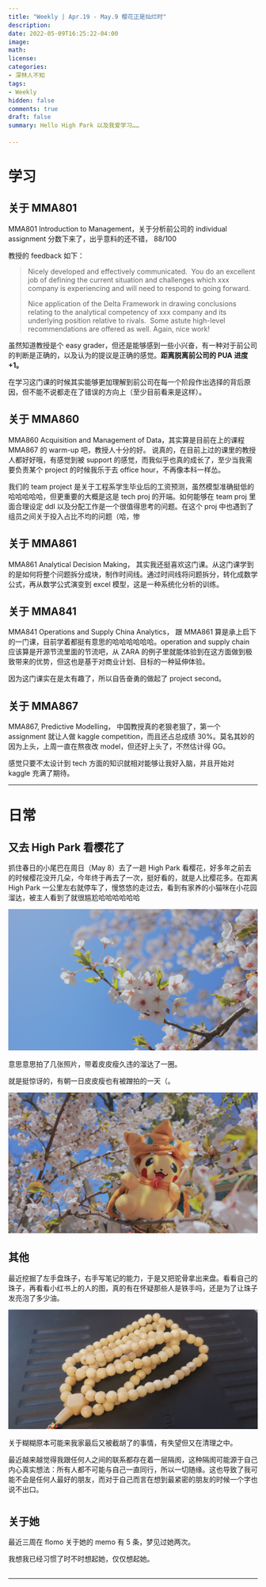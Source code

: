 ```yaml
---
title: "Weekly | Apr.19 - May.9 樱花正是灿烂时"
description: 
date: 2022-05-09T16:25:22-04:00
image: 
math: 
license: 
categories:
- 深林人不知
tags:
- Weekly
hidden: false
comments: true
draft: false
summary: Hello High Park 以及我爱学习……

---
```



# 学习

## 关于 MMA801

MMA801 Introduction to Management，关于分析前公司的 individual assignment 分数下来了，出乎意料的还不错， 88/100

教授的 feedback 如下：

> Nicely developed and effectively communicated.  You do an excellent job of defining the current situation and challenges which xxx company is experiencing and will need to respond to going forward. 
> 
> Nice application of the Delta Framework in drawing conclusions relating to the analytical competency of xxx company and its underlying position relative to rivals.  Some astute high-level recommendations are offered as well. Again, nice work!

虽然知道教授是个 easy grader，但还是能够感到一些小兴奋，有一种对于前公司的判断是正确的，以及认为的提议是正确的感觉。**距离脱离前公司的 PUA 进度 +1。**

在学习这门课的时候其实能够更加理解到前公司在每一个阶段作出选择的背后原因，但不能不说都走在了错误的方向上（至少目前看来是这样）。

## 关于 MMA860

MMA860 Acquisition and Management of Data，其实算是目前在上的课程 MMA867 的 warm-up 吧，教授人十分的好。 说真的，在目前上过的课里的教授人都好好哦，有感觉到被 support 的感觉，而我似乎也真的成长了，至少当我需要负责某个 project 的时候我乐于去 office hour，不再像本科一样怂。

我们的 team project 是关于工程系学生毕业后的工资预测，虽然模型准确挺低的哈哈哈哈哈，但更重要的大概是这是 tech proj 的开端。如何能够在 team proj 里面合理设定 ddl 以及分配工作是一个很值得思考的问题。在这个 proj 中也遇到了组员之间关于投入占比不均的问题（哈，惨

## 关于 MMA861

MMA861 Analytical Decision Making， 其实我还挺喜欢这门课。从这门课学到的是如何将整个问题拆分成块，制作时间线。通过时间线将问题拆分，转化成数学公式，再从数学公式演变到 excel 模型，这是一种系统化分析的训练。

## 关于 MMA841

MMA841 Operations and Supply China Analytics， 跟 MMA861 算是承上启下的一门课，目前学着都挺有意思的哈哈哈哈哈哈。operation and supply chain 应该算是开源节流里面的节流吧，从 ZARA 的例子里就能体验到在这方面做到极致带来的优势，但这也是基于对商业计划、目标的一种延伸体验。

因为这门课实在是太有趣了，所以自告奋勇的做起了 project second。

## 关于 MMA867

MMA867, Predictive Modelling， 中国教授真的老狠老狠了，第一个 assignment 就让人做 kaggle competition，而且还占总成绩 30%。莫名其妙的因为上头，上周一直在熬夜改 model，但还好上头了，不然估计得 GG。

感觉只要不太设计到 tech 方面的知识就相对能够让我好入脑，并且开始对 kaggle 充满了期待。

---

# 日常

## 又去 High Park 看樱花了

抓住春日的小尾巴在周日（May 8）去了一趟 High Park 看樱花，好多年之前去的时候樱花没开几朵，今年终于再去了一次，挺好看的，就是人比樱花多。在距离 High Park 一公里左右就停车了，慢悠悠的走过去，看到有家养的小猫咪在小花园溜达，被主人看到了就很尴尬哈哈哈哈哈哈

![](https://raw.githubusercontent.com/Gilgamel/img-host/main/hugo/20220508113430_IMG_1871.JPG)

意思意思拍了几张照片，带着皮皮瘦久违的溜达了一圈。

就是挺惊讶的，有朝一日皮皮瘦也有被蹭拍的一天（。

![](https://raw.githubusercontent.com/Gilgamel/img-host/main/hugo/20220508123123_IMG_1887.JPG)

## 

## 其他

最近挖掘了左手盘珠子，右手写笔记的能力，于是又把驼骨拿出来盘。看看自己的珠子，再看看小红书上的人的图，真的有在怀疑那些人是铁手吗，还是为了让珠子发亮泡了多少油。

![](https://raw.githubusercontent.com/Gilgamel/img-host/main/hugo/%E5%BE%AE%E4%BF%A1%E5%9B%BE%E7%89%87_20220509193648.jpg)

关于糊糊原本可能来我家最后又被截胡了的事情，有失望但又在清理之中。

最近越来越觉得我跟任何人之间的联系都存在着一层隔阂，这种隔阂可能源于自己内心真实想法：所有人都不可能与自己一直同行，所以一切随缘。这也导致了我可能不会是任何人最好的朋友，而对于自己而言在想到最紧密的朋友的时候一个字也说不出口。 

# 

## 关于她

最近三周在 flomo 关于她的 memo 有 5 条，梦见过她两次。

我想我已经习惯了时不时想起她，仅仅想起她。

## 

--- 

# 